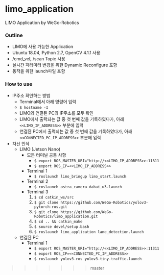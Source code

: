# limo_application
LIMO Application by WeGo-Robotics

### Outline
* LIMO에 사용 가능한 Application
* Ubuntu 18.04, Python 2.7, OpenCV 4.1.1 사용
* /cmd_vel, /scan Topic 사용
* 실시간 파라미터 변경을 위한 Dynamic Reconfigure 포함
* 동작을 위한 launch파일 포함

### How to use
* IP주소 확인하는 방법
  * Terminal에서 아래 명령어 입력
  * `$ hostname -I`
  * LIMO와 연결된 PC의 IP주소를 모두 확인
  * LIMO에서 출력되는 값 중 첫 번째 값을 기록하였다가, 아래 `<<LIMO_IP_ADDRESS>>` 부분에 입력
  * 연결된 PC에서 출력되는 값 중 첫 번째 값을 기록하였다가, 아래 `<<CONNECTED_PC_IP_ADDRESS>>` 부분에 입력
* 차선 인식
  * LIMO (Jetson Nano)
    * 모든 터미널 공통 사항
      * `$ export ROS_MASTER_URI="http://<<LIMO_IP_ADDRESS>>:11311`
      * `$ export ROS_IP=<<LIMO_IP_ADDRESS>>`
    * Terminal 1
      * `$ roslaunch limo_bringup limo_start.launch`
    * Terminal 2
      * `$ roslaunch astra_camera dabai_u3.launch`
    * Terminal 3
      1. `$ cd catkin_ws/src`
      2. `$ git clone https://github.com/WeGo-Robotics/yolov3-pytorch-ros.git`
      3. `$ git clone https://github.com/WeGo-Robotics/limo_application.git`
      4. `$ cd .. && catkin_make`
      5. `$ source devel/setup.bash`
      6. `$ roslaunch limo_application lane_detection.launch`
  * 연결된 PC
    * Terminal 1
      * `$ export ROS_MASTER_URI="http://<<LIMO_IP_ADDRESS>>:11311`
      * `$ export ROS_IP=<<CONNECTED_PC_IP_ADDRESS>>`
      * `$ roslaunch yolov3-ros yolov3-tiny-traffic.launch`



>>>>>>> master
